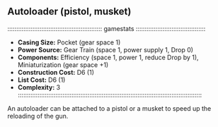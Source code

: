 ## Autoloader (pistol, musket)
 
::::::::::::::::::::::::::::::::::::::::::::::::::::: gamestats :::::::::::::::::::::::::::::::::::::::
- **Casing Size:** Pocket (gear space 1)
- **Power Source:** Gear Train (space 1, power supply 1, Drop 0)
- **Components:** Efficiency (space 1, power 1, reduce Drop by 1),
  Miniaturization (gear space +1)
- **Construction Cost:** D6 (1)
- **List Cost:** D6 (1)
- **Complexity:** 3
:::::::::::::::::::::::::::::::::::::::::::::::::::::::::::::::::::::::::::::::::::::::::::::::::::::::

An autoloader can be attached to a pistol or a musket to speed up the reloading of the gun.


